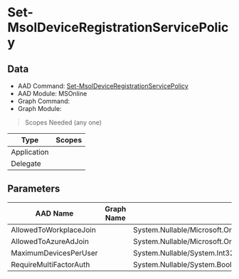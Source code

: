# Set-MsolDeviceRegistrationServicePolicy

> 

## Data

+ AAD Command: [Set-MsolDeviceRegistrationServicePolicy](https://docs.microsoft.com/en-us/powershell/module/MSOnline/Set-MsolDeviceRegistrationServicePolicy)
+ AAD Module: MSOnline
+ Graph Command: []()
+ Graph Module: 

> Scopes Needed (any one)

|Type|Scopes|
|---|---|
|Application||
|Delegate||

## Parameters

|AAD Name|Graph Name|AAD Type|Graph Type|Infos|
|---|---|---|---|---|
|AllowedToWorkplaceJoin||System.Nullable/Microsoft.Online.Administration.Automation.DeviceRegistrationServicePolicy+Scope|||
|AllowedToAzureAdJoin||System.Nullable/Microsoft.Online.Administration.Automation.DeviceRegistrationServicePolicy+Scope|||
|MaximumDevicesPerUser||System.Nullable/System.Int32|||
|RequireMultiFactorAuth||System.Nullable/System.Boolean|||


